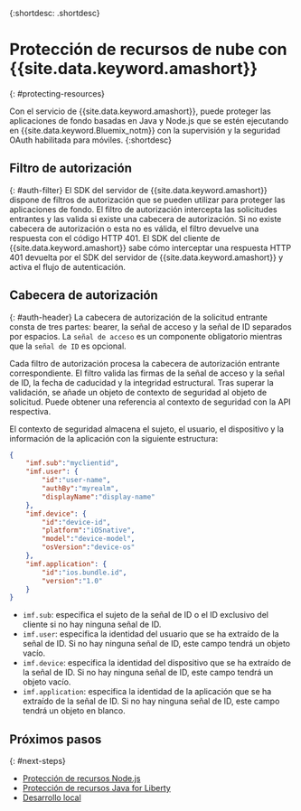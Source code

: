 {:shortdesc: .shortdesc}

# Protección de recursos de nube con {{site.data.keyword.amashort}}
{: #protecting-resources}

Con el servicio de {{site.data.keyword.amashort}}, puede proteger las aplicaciones de fondo basadas en Java y Node.js que se estén ejecutando en {{site.data.keyword.Bluemix_notm}} con la supervisión y la seguridad OAuth habilitada para móviles.
{:shortdesc}

## Filtro de autorización
{: #auth-filter}
El SDK del servidor de {{site.data.keyword.amashort}} dispone de filtros de autorización que se pueden utilizar para proteger las aplicaciones de fondo. El filtro de autorización intercepta las solicitudes entrantes y las valida si existe una cabecera de autorización. Si no existe cabecera de autorización o esta no es válida, el filtro devuelve una respuesta con el código HTTP 401. El SDK del cliente de {{site.data.keyword.amashort}} sabe cómo interceptar una respuesta HTTP 401 devuelta por el SDK del servidor de {{site.data.keyword.amashort}} y activa el flujo de autenticación. 

## Cabecera de autorización
{: #auth-header}
La cabecera de autorización de la solicitud entrante consta de tres partes: bearer, la señal de acceso y la señal de ID separados por espacios. La `señal de acceso` es un componente obligatorio mientras que la `señal de ID` es opcional. 

Cada filtro de autorización procesa la cabecera de autorización entrante correspondiente. El filtro valida las firmas de la señal de acceso y la señal de ID, la fecha de caducidad y la integridad estructural. Tras superar la validación, se añade un objeto de contexto de seguridad al objeto de solicitud. Puede obtener una referencia al contexto de seguridad con la API respectiva. 

El contexto de seguridad almacena el sujeto, el usuario, el dispositivo y la información de la aplicación con la siguiente estructura:

```JSON
{
    "imf.sub":"myclientid",
    "imf.user": {
        "id":"user-name",
        "authBy":"myrealm",
        "displayName":"display-name"
    },
    "imf.device": {
        "id":"device-id",
        "platform":"iOSnative",
        "model":"device-model",
        "osVersion":"device-os"
    },
    "imf.application": {
        "id":"ios.bundle.id",
        "version":"1.0"
    }
}
```

* `imf.sub`: especifica el sujeto de la señal de ID o el ID exclusivo del cliente si no hay ninguna señal de ID. 
* `imf.user`: especifica la identidad del usuario que se ha extraído de la señal de ID. Si no hay ninguna señal de ID, este campo tendrá un objeto vacío. 
* `imf.device`: especifica la identidad del dispositivo que se ha extraído de la señal de ID. Si no hay ninguna señal de ID, este campo tendrá un objeto vacío. 
* `imf.application`: especifica la identidad de la aplicación que se ha extraído de la señal de ID. Si no hay ninguna señal de ID, este campo tendrá un objeto en blanco. 

## Próximos pasos
{: #next-steps}
* [Protección de recursos Node.js](protecting-resources-nodejs.html)
* [Protección de recursos Java for Liberty](protecting-resources-java.html)
* [Desarrollo local](protecting-resources-local.html)
